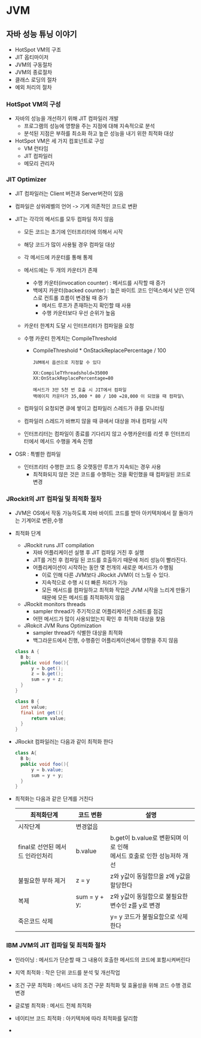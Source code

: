 # JVM





## 자바 성능 튜닝 이야기 

- HotSpot VM의 구조
- JIT 옵티마이저
- JVM의 구동절차
- JVM의 종료절차
- 클래스 로딩의 절차
- 예외 처리의 절차



### HotSpot VM의 구성

- 자바의 성능을 개선하기 위해 JIT 컴파일러 개발
  - 프로그램의 성능에 영향을 주는 지점에 대해 지속적으로 분석
  - 분석된 지점은 부하를 최소화 하고 높은 성능을 내기 위한 최적화 대상
- HotSpot VM은 세 가지 컴포넌트로 구성
  - VM 런타임
  - JIT 컴파일러
  - 메모리 관리자



### JIT Optimizer 

- JIT 컴파일러는 Client 버전과 Server버전이 있음

- 컴파일은 상위레벨의 언어 -> 기계 의존적인 코드로 변환

- JIT는 각각의 메서드를 모두 컴파일 하지 않음
  - 모든 코드는 초기에 인터프리터에 의해서 시작
  
  - 해당 코드가 많이 사용될 경우 컴파일 대상
  
  - 각 메서드에 카운터를 통해 통제
  
  - 메서드에는 두 개의 카운터가 존재
    - 수행 카운터(invocation counter) : 메서드를 시작할 때 증가
    - 백에지 카운터(backed counter) : 높은 바이트 코드 인덱스에서 낮은 인덱스로 컨트롤 흐름이 변경될 때 증가
      - 메서드 루프가 존재하는지 확인할 때 사용
      - 수행 카운터보다 우선 순위가 높음
    
  - 카운터 한계치 도달 시 인터프리터가 컴파일을 요청 
  
  - 수행 카운터 한계치는 CompileThreshold
  
    - CompileThreshold * OnStackReplacePercentage / 100
  
      ```
      JVM에서 옵션으로 지정할 수 있다
      
      XX:CompileTYhreadshold=35000
      XX:OnStackReplacePercentage=80
      
      메서드가 3만 5천 번 호출 시 JIT에서 컴파일
      백에이지 카운터가 35,000 * 80 / 100 =28,000 이 되었을 때 컴파일\
      ```
  
  - 컴파일이 요청되면 큐에 쌓이고 컴파일러 스레드가 큐를 모니터링
  
  - 컴파일러 스레드가 바쁘지 않을 때 큐에서 대상을 꺼내 컴파일 시작
  
  - 인터프리터는 컴파일이 종료를 기다리지 않고 수행카운터를 리셋 후 인터프리터에서 메서드 수행을 계속 진행
  
- OSR : 특별한 컴파일

  - 인터프리터 수행한 코드 중 오랫동안 루프가 지속되는 경우 사용
    - 최적화되지 않은 것은 코드를 수행하는 것을 확인했을 때 컴파일된 코드로 변경



### JRockit의 JIT 컴파일 및 최적화 절차

- JVM은 OS에서 작동 가능하도록 자바 바이트 코드를 받아 아키텍처에서 잘 돌아가는 기계어로 변환,수행

- 최적화 단계

  - JRockit runs JIT compilation
    - 자바 어플리케이션 실행 후 JIT 컴파일 거친 후 실행
    - JIT를 거친 후 컴파일 된 코드를 호출하기 때문에 처리 성능이 빨라진다.
    - 어플리케이션이 시작하는 동안 몇 천개의 새로운 메서드가 수행됨
      - 이로 인해 다른 JVM보다 JRockit JVM이 더 느릴 수 있다.
      - 지속적으로 수행 시 더 빠른 처리가 가능
      - 모든 메서드를 컴파일하고 최적화 작업은 JVM 시작을 느리게 만들기 때문에 모든 메서드를 최적화하지 않음 
  - JRockit monitors threads
    - sampler thread가 주기적으로 어플리케이션 스레드를 점검
    - 어떤 메서드가 많이 사용되었는지 확인 후 최적화 대상을 찾음
  - JRokcit JVM Runs Optimization
    - sampler thread가 식별한 대상을 최적화
    - 백그라운드에서 진행, 수행중인 어플리케이션에서 영향을 주지 않음

  ```java
  class A {
  	B b;
  	public void foo(){
  		y = b.get();
  		z = b.get();
  		sum = y + z;
  	}
  }
  
  class B {
  	int value;
  	final int get(){
  		return value;
  	}
  }
  ```



- JRockit 컴파일러는 다음과 같이 최적화 한다

  ```java
  class A{
  	B b;
  	public void foo(){
  		y = b.value;
  		sum = y + y;
  	}
  }
  ```

- 최적화는 다음과 같은 단계를 거친다

  | 최적화단계                       | 코드 변환    | 설명                                                         |
  | -------------------------------- | ------------ | ------------------------------------------------------------ |
  | 시작단계                         | 변경없음     |                                                              |
  | final로 선언된 메서드 인라인처리 | b.value      | b.get이 b.value로 변환되며 이로 인해 <br />메서드 호출로 인한 성능저하 개선 |
  | 불필요한 부하 제거               | z = y        | z와 y값이 동일함므올 z에 y값을 할당한다                      |
  | 복제                             | sum = y + y; | z와 y값이 동일함으로 불필요한 변수인 z를 y로 변경            |
  | 죽은코드 삭제                    |              | y= y 코드가 불필요함으로 삭제한다                            |



### IBM JVM의 JIT 컴파일 및 최적화 절차

- 인라이닝 : 메서드가 단순할 때 그 내용이 호출한 메서드의 코드에 포함시켜버린다

- 지역 최적화 : 작은 단위 코드를 분석 및 개선작업

- 조건 구문 최적화 : 메서드 내의 조건 구문 최적화 및 효율성을 위해 코드 수행 경로 변경

- 글로벌 최적화 : 메서드 전체 최적화 

- 네이티브 코드 최적화 : 아키텍처에 따라 최적화를 달리함

- 

  

